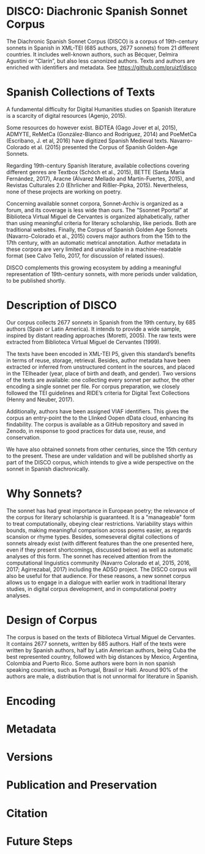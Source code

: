 # DISCO: Diachronic Spanish Sonnet Corpus

The Diachronic Spanish Sonnet Corpus (DISCO) is a corpus of 19th-century sonnets in Spanish in XML-TEI (685 authors, 2677 sonnets) from 21 different countries. It includes well-known authors, such as Bécquer, Delmira Agustini or “Clarín”, but also less canonized authors. Texts and authors are enriched with identifiers and metadata. See <https://github.com/pruizf/disco>

# Spanish Collections of Texts

A fundamental difficulty for Digital Humanities studies on Spanish literature is a scarcity of digital resources (Agenjo, 2015). 

Some resources do however exist. BiDTEA (Gago Jover et al, 2015),  ADMYTE, ReMetCa (González-Blanco and Rodríguez, 2014) and PoeMetCa (Escribano, J. et al, 2016) have digitized Spanish Medieval texts. Navarro-Colorado et al. (2015) presented the Corpus of Spanish Golden-Age Sonnets.

Regarding 19th-century Spanish literature, available collections covering different genres are  Textbox (Schöch et al., 2015), BETTE (Santa María Fernández, 2017), Aracne (Álvarez Mellado and Martín-Fuertes, 2015), and Revistas Culturales 2.0 (Ehrlicher and Rißler-Pipka, 2015). Nevertheless, none of these projects are working on poetry. 

Concerning available sonnet corpora, Sonnet-Archiv is organized as a forum, and its coverage is less wide than ours. The “Ssonnet Pportal” at Biblioteca Virtual Miguel de Cervantes is organized alphabetically, rather than using meaningful criteria for literary scholarship, like periods. Both are traditional websites. Finally, the Corpus of Spanish Golden Age Sonnets (Navarro-Colorado et al., 2015) covers major authors from the 15th to the 17th century, with an automatic metrical annotation. Author metadata in these corpora are very limited and unavailable in a machine-readable format (see Calvo Tello, 2017, for discussion of related issues).

DISCO complements this growing ecosystem by adding a meaningful representation of 19th-century sonnets, with more periods under validation, to be published shortly. 

# Description of DISCO

Our corpus collects 2677 sonnets in Spanish from the 19th century, by 685 authors (Spain or Latin America). It intends to provide a wide sample, inspired by distant reading approaches (Moretti, 2005). The raw texts were extracted from Biblioteca Virtual Miguel de Cervantes (1999).

The texts have been encoded in XML-TEI P5, given this standard’s benefits in terms of reuse, storage, retrieval. Besides, author metadata have been extracted or inferred from unstructured content in the sources, and placed in the TEIheader (year, place of birth and death, and gender). Two versions of the texts are available: one collecting every sonnet per author, the other encoding a single sonnet per file. For corpus preparation, we closely followed the TEI guidelines and RIDE’s criteria for Digital Text Collections (Henny and Neuber, 2017).

Additionally, authors have been assigned VIAF identifiers. This gives the corpus an entry-point the to the Llinked Oopen dData cloud, enhancing its findability. The corpus is available as a GitHub repository and saved in Zenodo, in response to good practices for data use, reuse, and conservation.

We have also obtained sonnets from other centuries, since the 15th century to the present. These are under validation and will be published shortly as part of the DISCO corpus, which intends to give a wide perspective on the sonnet in Spanish diachronically.

# Why Sonnets?

The sonnet has had great importance in European poetry; the relevance of the corpus for literary scholarship is guaranteed. It is a "manageable" form to treat computationally, obeying clear restrictions. Variability stays within bounds, making meaningful comparison across poems easier, as regards scansion or rhyme types. Besides, someseveral  digital collections of sonnets already exist (with different features than the one presented here, even if they present shortcomings, discussed below) as well as automatic analyses of this form. The sonnet has received attention from the computational linguistics community (Navarro Colorado et al, 2015, 2016, 2017; Agirrezabal, 2017) including the ADSO project. The DISCO corpus will also be useful for that audience. For these reasons, a new sonnet corpus allows us to engage in a dialogue with earlier work in traditional literary studies, in digital corpus development, and in computational poetry analyses.

# Design of Corpus

The corpus is based on the texts of Biblioteca Virtual Miguel de Cervantes. It contains 2677 sonnets, written by 685 authors. Half of the texts were written by Spanish authors, half by Latin American authors, being Cuba the best represented country, followed with big distances by Mexico, Argentina, Colombia and Puerto Rico. Some authors were born in non spanish speaking countries, such as Portugal, Brasil or Haiti. Around 90% of the authors are male, a distribution that is not unnormal for literature in Spanish.

# Encoding



# Metadata

# Versions

# Publication and Preservation

# Citation

# Future Steps


